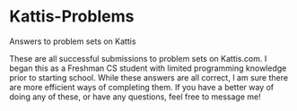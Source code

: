 # Kattis-Problems
Answers to problem sets on Kattis

These are all successful submissions to problem sets on Kattis.com. I began this as a Freshman CS student with
limited programming knowledge prior to starting school. While these answers are all correct, I am sure there
are more efficient ways of completing them. If you have a better way of doing any of these, or have any questions,
feel free to message me!
